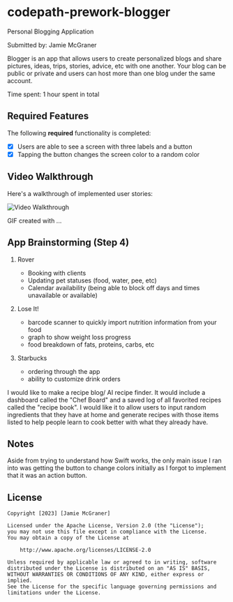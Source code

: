 # codepath-prework-blogger
Personal Blogging Application

Submitted by: Jamie McGraner

Blogger is an app that allows users to create personalized blogs and share pictures, ideas, trips, stories, advice, etc with one another. Your blog can be public or private and users can host more than one blog under the same account. 

Time spent: 1 hour spent in total

## Required Features

The following **required** functionality is completed:

- [X] Users are able to see a screen with three labels and a button
- [X] Tapping the button changes the screen color to a random color
 
## Video Walkthrough

Here's a walkthrough of implemented user stories:

<img src='http://i.imgur.com/link/to/your/gif/file.gif' title='Video Walkthrough' width='' alt='Video Walkthrough' />

<!-- Replace this with whatever GIF tool you used! -->
GIF created with ...  
<!-- Recommended tools:
[Kap](https://getkap.co/) for macOS
[ScreenToGif](https://www.screentogif.com/) for Windows
[peek](https://github.com/phw/peek) for Linux. -->

## App Brainstorming (Step 4)
1. Rover
    - Booking with clients 
    - Updating pet statuses (food, water, pee, etc)
    - Calendar availability (being able to block off days and times unavailable or available)
    
2. Lose It!
    - barcode scanner to quickly import nutrition information from your food
    - graph to show weight loss progress
    - food breakdown of fats, proteins, carbs, etc
    
3. Starbucks
    - ordering through the app
    - ability to customize drink orders
    
    
I would like to make a recipe blog/ AI recipe finder. It would include a dashboard called the "Chef Board" and a saved log of all favorited recipes called the "recipe book". I would like it to allow users to input random ingredients that they have at home and generate recipes with those items listed to help people learn to cook better with what they already have. 


## Notes

Aside from trying to understand how Swift works, the only main issue I ran into was getting the button to change colors initially as I forgot to implement that it was an action button. 

## License

    Copyright [2023] [Jamie McGraner]

    Licensed under the Apache License, Version 2.0 (the "License");
    you may not use this file except in compliance with the License.
    You may obtain a copy of the License at

        http://www.apache.org/licenses/LICENSE-2.0

    Unless required by applicable law or agreed to in writing, software
    distributed under the License is distributed on an "AS IS" BASIS,
    WITHOUT WARRANTIES OR CONDITIONS OF ANY KIND, either express or implied.
    See the License for the specific language governing permissions and
    limitations under the License.
